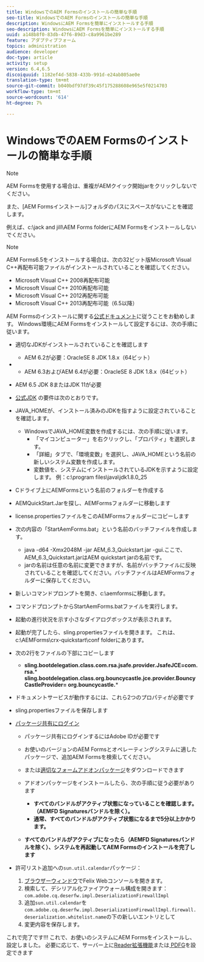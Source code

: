 ```yaml
---
title: WindowsでのAEM Formsのインストールの簡単な手順
seo-title: WindowsでのAEM Formsのインストールの簡単な手順
description: WindowsにAEM Formsを簡単にインストールする手順
seo-description: WindowsにAEM Formsを簡単にインストールする手順
uuid: a148b8f0-83db-47f6-89d3-c8a9961be289
feature: アダプティブフォーム
topics: administration
audience: developer
doc-type: article
activity: setup
version: 6.4,6.5
discoiquuid: 1182ef4d-5838-433b-991d-e24ab805ae0e
translation-type: tm+mt
source-git-commit: b040bdf97df39c45f175288608e965e5f0214703
workflow-type: tm+mt
source-wordcount: '614'
ht-degree: 7%

---
```



# WindowsでのAEM Formsのインストールの簡単な手順

>[!NOTE]
>
>AEM Formsを使用する場合は、重複がAEMクイック開始jarをクリックしないでください。
>
>また、[AEM Formsインストール]フォルダのパスにスペースがないことを確認します。
>
>例えば、c:\jack and jill\AEM Forms folderにAEM Formsをインストールしないでください。

>[!NOTE]
>
>AEM Forms6.5をインストールする場合は、次の32ビット版Microsoft Visual C++再配布可能ファイルがインストールされていることを確認してください。
>
>* Microsoft Visual C++ 2008再配布可能
>* Microsoft Visual C++ 2010再配布可能
>* Microsoft Visual C++ 2012再配布可能
>* Microsoft Visual C++ 2013再配布可能（6.5以降）


AEM Formsのインストールに関する[公式ドキュメント](https://helpx.adobe.com/jp/experience-manager/6-3/forms/using/installing-configuring-aem-forms-osgi.html)に従うことをお勧めします。 Windows環境にAEM Formsをインストールして設定するには、次の手順に従います。

* 適切なJDKがインストールされていることを確認します
   * AEM 6.2が必要：OracleSE 8 JDK 1.8.x（64ビット）
* 
   * AEM 6.3およびAEM 6.4が必要：OracleSE 8 JDK 1.8.x（64ビット）
* AEM 6.5 JDK 8またはJDK 11が必要
* [公式JDK](https://helpx.adobe.com/jp/experience-manager/6-3/sites/deploying/using/technical-requirements.html) の要件は次のとおりです。
* JAVA_HOMEが、インストール済みのJDKを指すように設定されていることを確認します。
   * WindowsでJAVA_HOME変数を作成するには、次の手順に従います。
      * 「マイコンピューター」を右クリックし、「プロパティ」を選択します。
      * 「詳細」タブで、「環境変数」を選択し、JAVA_HOMEという名前の新しいシステム変数を作成します。
      * 変数値を、システムにインストールされているJDKを示すように設定します。 例：c:\program files\java\jdk1.8.0_25

* Cドライブ上にAEMFormsという名前のフォルダーを作成する
* AEMQuickStart.Jarを探し、AEMFormsフォルダーに移動します
* license.propertiesファイルをこのAEMFormsフォルダーにコピーします
* 次の内容の「StartAemForms.bat」という名前のバッチファイルを作成します。
   * java -d64 -Xmx2048M -jar AEM_6.3_Quickstart.jar -gui.ここで、AEM_6.3_Quickstart.jarはAEM quickstart jarの名前です。
   * jarの名前は任意の名前に変更できますが、名前がバッチファイルに反映されていることを確認してください。バッチファイルはAEMFormsフォルダーに保存してください。

* 新しいコマンドプロンプトを開き、c:\aemformsに移動します。

* コマンドプロンプトからStartAemForms.batファイルを実行します。

* 起動の進行状況を示す小さなダイアログボックスが表示されます。

* 起動が完了したら、sling.propertiesファイルを開きます。 これは、c:\AEMForms\crx-quickstart\conf folderにあります。

* 次の2行をファイルの下部にコピーします
   * **sling.bootdelegation.class.com.rsa.jsafe.provider.JsafeJCE=com.rsa.*** **sling.bootdelegation.class.org.bouncycastle.jce.provider.BouncyCastleProvider= org.bouncycastle.***
* ドキュメントサービスが動作するには、これら2つのプロパティが必要です
* sling.propertiesファイルを保存します

* [パッケージ共有にログイン](http://localhost:4502/crx/packageshare/login.html)

   * パッケージ共有にログインするにはAdobe IDが必要です
   * お使いのバージョンのAEM Formsとオペレーティングシステムに適したパッケージで、追加AEM Formsを検索してください。
   * または[適切なフォームアドオンパッケージ](https://helpx.adobe.com/jp/aem-forms/kb/aem-forms-releases.html)をダウンロードできます
   * アドオンパッケージをインストールしたら、次の手順に従う必要があります

      * **すべてのバンドルがアクティブ状態になっていることを確認します。（AEMFD Signaturesバンドルを除く）。**
      * **通常、すべてのバンドルがアクティブ状態になるまで5分以上かかります。**
   * **すべてのバンドルがアクティブになったら（AEMFD Signaturesバンドルを除く）、システムを再起動してAEM Formsのインストールを完了します**


* 許可リスト追加への`sun.util.calendar`パッケージ：

   1. [ブラウザーウィンドウ](http://localhost:4502/system/console/configMgr)でFelix Webコンソールを開きます。
   2. 検索して、デシリアル化ファイアウォール構成を開きます：`com.adobe.cq.deserfw.impl.DeserializationFirewallImpl`
   3. 追加`sun.util.calendar`を`com.adobe.cq.deserfw.impl.DeserializationFirewallImpl.firewall.deserialization.whitelist.name`の下の新しいエントリとして
   4. 変更内容を保存します。

これで完了です!!! これで、お使いのシステムにAEM Formsをインストールし、設定しました。
必要に応じて、サーバー上に[Reader拡張機能](https://helpx.adobe.com/experience-manager/6-3/forms/using/configuring-document-services.html)または[ PDFG](https://helpx.adobe.com/experience-manager/6-3/forms/using/install-configure-pdf-generator.html)を設定できます

